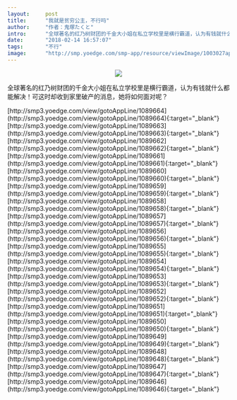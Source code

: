 ```yaml
---
layout:     post
title:      "我就是贫穷公主，不行吗"
author:     "作者：鬼塚たくと"
intro:      "全球著名的红乃树财团的千金大小姐在私立学校里是横行霸道，认为有钱就什么都能解决！可这时却收到家里破产的消息，她将如何面对呢？"
date:       "2018-02-14 16:57:07"
tags:       "不行"
image:      "http://smp.yoedge.com/smp-app/resource/viewImage/1003027appline.png"
---
```

<div style="text-align: center">
<p><img src="http://smp.yoedge.com/smp-app/resource/viewImage/1003027appline.png"/></p>
</div>
<p class="post-meta">
<span>全球著名的红乃树财团的千金大小姐在私立学校里是横行霸道，认为有钱就什么都能解决！可这时却收到家里破产的消息，她将如何面对呢？</span>
</p>
[http://smp3.yoedge.com/view/gotoAppLine/1089664](http://smp3.yoedge.com/view/gotoAppLine/1089664){:target="_blank"}
[http://smp3.yoedge.com/view/gotoAppLine/1089663](http://smp3.yoedge.com/view/gotoAppLine/1089663){:target="_blank"}
[http://smp3.yoedge.com/view/gotoAppLine/1089662](http://smp3.yoedge.com/view/gotoAppLine/1089662){:target="_blank"}
[http://smp3.yoedge.com/view/gotoAppLine/1089661](http://smp3.yoedge.com/view/gotoAppLine/1089661){:target="_blank"}
[http://smp3.yoedge.com/view/gotoAppLine/1089660](http://smp3.yoedge.com/view/gotoAppLine/1089660){:target="_blank"}
[http://smp3.yoedge.com/view/gotoAppLine/1089659](http://smp3.yoedge.com/view/gotoAppLine/1089659){:target="_blank"}
[http://smp3.yoedge.com/view/gotoAppLine/1089658](http://smp3.yoedge.com/view/gotoAppLine/1089658){:target="_blank"}
[http://smp3.yoedge.com/view/gotoAppLine/1089657](http://smp3.yoedge.com/view/gotoAppLine/1089657){:target="_blank"}
[http://smp3.yoedge.com/view/gotoAppLine/1089656](http://smp3.yoedge.com/view/gotoAppLine/1089656){:target="_blank"}
[http://smp3.yoedge.com/view/gotoAppLine/1089655](http://smp3.yoedge.com/view/gotoAppLine/1089655){:target="_blank"}
[http://smp3.yoedge.com/view/gotoAppLine/1089654](http://smp3.yoedge.com/view/gotoAppLine/1089654){:target="_blank"}
[http://smp3.yoedge.com/view/gotoAppLine/1089653](http://smp3.yoedge.com/view/gotoAppLine/1089653){:target="_blank"}
[http://smp3.yoedge.com/view/gotoAppLine/1089652](http://smp3.yoedge.com/view/gotoAppLine/1089652){:target="_blank"}
[http://smp3.yoedge.com/view/gotoAppLine/1089651](http://smp3.yoedge.com/view/gotoAppLine/1089651){:target="_blank"}
[http://smp3.yoedge.com/view/gotoAppLine/1089650](http://smp3.yoedge.com/view/gotoAppLine/1089650){:target="_blank"}
[http://smp3.yoedge.com/view/gotoAppLine/1089649](http://smp3.yoedge.com/view/gotoAppLine/1089649){:target="_blank"}
[http://smp3.yoedge.com/view/gotoAppLine/1089648](http://smp3.yoedge.com/view/gotoAppLine/1089648){:target="_blank"}
[http://smp3.yoedge.com/view/gotoAppLine/1089647](http://smp3.yoedge.com/view/gotoAppLine/1089647){:target="_blank"}
[http://smp3.yoedge.com/view/gotoAppLine/1089646](http://smp3.yoedge.com/view/gotoAppLine/1089646){:target="_blank"}


